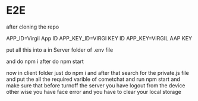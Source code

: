 # E2E
after cloning the repo
 
APP_ID=Virgil App ID
APP_KEY_ID=VIRGI KEY ID
APP_KEY=VIRGIL AAP KEY

put all this into a in Server folder of .env file

and do npm i after do npm start



now in client folder 
just do npm i and after that search for the private.js file and put the all the required varible of cometchat 
and run npm start 
and make sure that before turnoff the server you have logout from the device other wise you have face error and you have to clear your local storage
